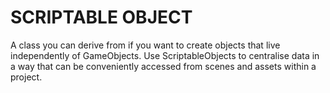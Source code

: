 # SCRIPTABLE OBJECT

A class you can derive from if you want to create objects that live independently of GameObjects.
Use ScriptableObjects to centralise data in a way that can be conveniently accessed from scenes and assets within a project.